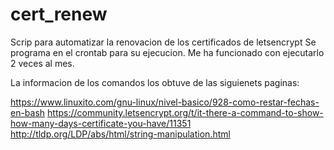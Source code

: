 # cert_renew
Scrip para automatizar la renovacion de los certificados de letsencrypt
Se programa en el crontab para su ejecucion. Me ha funcionado con ejecutarlo 2 veces al mes.

La informacion de los comandos los obtuve de las siguienets paginas:

https://www.linuxito.com/gnu-linux/nivel-basico/928-como-restar-fechas-en-bash
https://community.letsencrypt.org/t/it-there-a-command-to-show-how-many-days-certificate-you-have/11351
http://tldp.org/LDP/abs/html/string-manipulation.html

